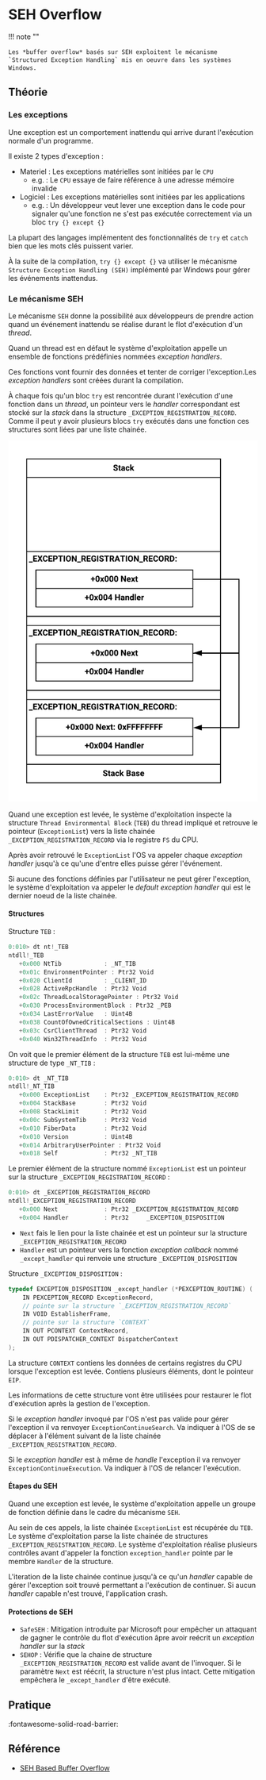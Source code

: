 # SEH Overflow

!!! note ""

    Les *buffer overflow* basés sur SEH exploitent le mécanisme `Structured Exception Handling` mis en oeuvre dans les systèmes Windows.

## Théorie

### Les exceptions

Une exception est un comportement inattendu qui arrive durant l'exécution normale d'un programme.

Il existe 2 types d'exception :

- Materiel : Les exceptions matérielles sont initiées par le `CPU`
    * e.g. : Le `CPU` essaye de faire référence à une adresse mémoire invalide
- Logiciel : Les exceptions matérielles sont initiées par les applications
    * e.g. :  Un développeur veut lever une exception dans le code pour signaler qu'une fonction ne s'est pas exécutée correctement via un bloc `try {} except {}`

La plupart des langages implémentent des fonctionnalités de `try` et `catch` bien que les mots clés puissent varier.

À la suite de la compilation, `try {} except {}` va utiliser le mécanisme `Structure Exception Handling (SEH)` implémenté par Windows pour gérer les événements inattendus.

### Le mécanisme SEH

Le mécanisme `SEH` donne la possibilité aux développeurs de prendre action quand un événement inattendu se réalise durant le flot d'exécution d'un *thread*.

Quand un thread est en défaut le système d'exploitation appelle un ensemble de fonctions prédéfinies nommées *exception handlers*.

Ces fonctions vont fournir des données et tenter de corriger l'exception.Les *exception handlers* sont créées durant la compilation.

À chaque fois qu'un bloc `try` est rencontrée durant l'exécution d'une fonction dans un *thread*, un pointeur vers le *handler* correspondant est stocké sur la *stack* dans la structure `_EXCEPTION_REGISTRATION_RECORD`. Comme il peut y avoir plusieurs blocs `try` exécutés dans une fonction ces structures sont liées par une liste chainée.

<p align="center">
  <img src="https://raw.githubusercontent.com/s-lck/HolisticPwning/main/assets/seh_overflow_01.png">
</p>

Quand une exception est levée, le système d'exploitation inspecte la structure `Thread Environmental Block` (`TEB`) du thread impliqué et retrouve le pointeur (`ExceptionList`) vers la liste chainée `_EXCEPTION_REGISTRATION_RECORD` via le registre `FS` du CPU.

Après avoir retrouvé le `ExceptionList` l'OS va appeler chaque *exception handler* jusqu'à ce qu'une d'entre elles puisse gérer l'événement.

Si aucune des fonctions définies par l'utilisateur ne peut gérer l'exception, le système d'exploitation va appeler le *default exception handler* qui est le dernier noeud de la liste chainée.

#### Structures

Structure `TEB` :

```c
0:010> dt nt!_TEB
ntdll!_TEB
   +0x000 NtTib            : _NT_TIB
   +0x01c EnvironmentPointer : Ptr32 Void
   +0x020 ClientId         : _CLIENT_ID
   +0x028 ActiveRpcHandle  : Ptr32 Void
   +0x02c ThreadLocalStoragePointer : Ptr32 Void
   +0x030 ProcessEnvironmentBlock : Ptr32 _PEB
   +0x034 LastErrorValue   : Uint4B
   +0x038 CountOfOwnedCriticalSections : Uint4B
   +0x03c CsrClientThread  : Ptr32 Void
   +0x040 Win32ThreadInfo  : Ptr32 Void
```

On voit que le premier élément de la structure `TEB` est lui-même une structure de type `_NT_TIB` :

```c
0:010> dt _NT_TIB
ntdll!_NT_TIB
   +0x000 ExceptionList    : Ptr32 _EXCEPTION_REGISTRATION_RECORD
   +0x004 StackBase        : Ptr32 Void
   +0x008 StackLimit       : Ptr32 Void
   +0x00c SubSystemTib     : Ptr32 Void
   +0x010 FiberData        : Ptr32 Void
   +0x010 Version          : Uint4B
   +0x014 ArbitraryUserPointer : Ptr32 Void
   +0x018 Self             : Ptr32 _NT_TIB
```

Le premier élément de la structure nommé `ExceptionList` est un pointeur sur la structure `_EXCEPTION_REGISTRATION_RECORD` :

```c
0:010> dt _EXCEPTION_REGISTRATION_RECORD
ntdll!_EXCEPTION_REGISTRATION_RECORD
   +0x000 Next             : Ptr32 _EXCEPTION_REGISTRATION_RECORD
   +0x004 Handler          : Ptr32     _EXCEPTION_DISPOSITION
```

* `Next` fais le lien pour la liste chainée et est un pointeur sur la structure `_EXCEPTION_REGISTRATION_RECORD`
* `Handler` est un pointeur vers la fonction *exception callback* nommé `_except_hamdler` qui renvoie une structure `_EXCEPTION_DISPOSITION`

Structure `_EXCEPTION_DISPOSITION` :

```c
typedef EXCEPTION_DISPOSITION _except_handler (*PEXCEPTION_ROUTINE) (  
    IN PEXCEPTION_RECORD ExceptionRecord,  
    // pointe sur la structure `_EXCEPTION_REGISTRATION_RECORD`
    IN VOID EstablisherFrame,  
    // pointe sur la structure `CONTEXT`
    IN OUT PCONTEXT ContextRecord,  
    IN OUT PDISPATCHER_CONTEXT DispatcherContext  
);
```

La structure `CONTEXT` contiens les données de certains registres du CPU lorsque l'exception est levée. Contiens plusieurs éléments, dont le pointeur `EIP`.

Les informations de cette structure vont être utilisées pour restaurer le flot d'exécution après la gestion de l'exception.

Si le *exception handler* invoqué par l'OS n'est pas valide pour gérer l'exception il va renvoyer `ExceptionContinueSearch`. Va indiquer à l'OS de se déplacer à l'élément suivant de la liste chainée `_EXCEPTION_REGISTRATION_RECORD`.

Si le *exception handler* est à même de *handle* l'exception il va renvoyer `ExceptionContinueExecution`. Va indiquer à l'OS de relancer l'exécution.

#### Étapes du SEH

Quand une exception est levée, le système d'exploitation appelle un groupe de fonction définie dans le cadre du mécanisme `SEH`.

Au sein de ces appels, la liste chainée `ExceptionList` est récupérée du `TEB`. Le système d'exploitation parse la liste chainée de structures `_EXCEPTION_REGISTRATION_RECORD`. Le système d'exploitation réalise plusieurs contrôles avant d'appeler la fonction `exception_handler` pointe par le membre `Handler` de la structure.

L'iteration de la liste chainée continue jusqu'à ce qu'un *handler* capable de gérer l'exception soit trouvé permettant a l'exécution de continuer. Si aucun *handler* capable n'est trouvé, l'application crash.

#### Protections de SEH

* `SafeSEH` : Mitigation introduite par Microsoft pour empêcher un attaquant de gagner le contrôle du flot d'exécution âpre avoir reécrit un *exception handler* sur la *stack*
* `SEHOP` : Vérifie que la chaine de structure `_EXCEPTION_REGISTRATION_RECORD` est valide avant de l'invoquer. Si le paramètre `Next` est réécrit, la structure n'est plus intact. Cette mitigation empêchera le `_except_handler` d'être exécuté.

## Pratique

:fontawesome-solid-road-barrier:

## Référence

- [SEH Based Buffer Overflow](https://www.ired.team/offensive-security/code-injection-process-injection/binary-exploitation/seh-based-buffer-overflow)
